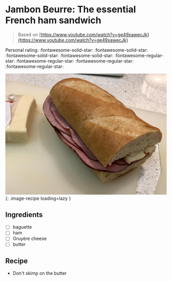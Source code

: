 # Jambon Beurre: The essential French ham sandwich

> Based on [https://www.youtube.com/watch?v=ge49xawecJk](https://www.youtube.com/watch?v=ge49xawecJk)

<!-- {cts} rating=1; (User can specify rating on scale of 1-5) -->

Personal rating: :fontawesome-solid-star: :fontawesome-solid-star: :fontawesome-solid-star: :fontawesome-solid-star: :fontawesome-regular-star: :fontawesome-regular-star: :fontawesome-regular-star: :fontawesome-regular-star:

<!-- {cte} -->

<!-- {cts} name_image=jambon_beurre.jpg; (User can specify image name) -->

![jambon_beurre.jpg](./jambon_beurre.jpg){: .image-recipe loading=lazy }

<!-- {cte} -->

## Ingredients

- [ ] baguette
- [ ] ham
- [ ] Gruyère cheese
- [ ] butter

## Recipe

- Don't skimp on the butter

